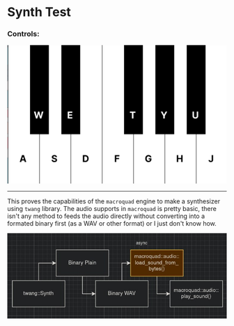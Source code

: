 # Synth Test

### Controls:

![](./control.png)

---

This proves the capabilities of the `macroquad` engine to make a synthesizer using `twang` library. The audio supports in `macroquad` is pretty basic, there isn't any method to feeds the audio directly without converting into a formated binary first (as a WAV or other format) or I just don't know how.

![](./architecture.jpg)
